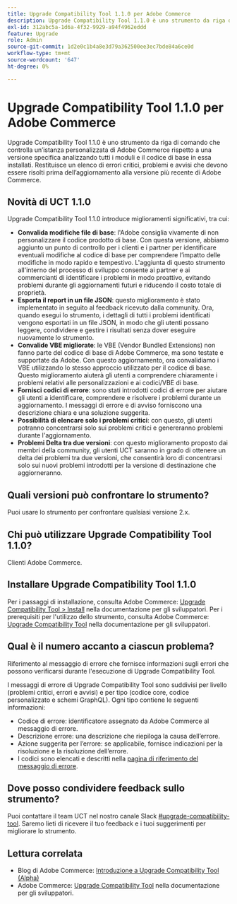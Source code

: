 ```yaml
---
title: Upgrade Compatibility Tool 1.1.0 per Adobe Commerce
description: Upgrade Compatibility Tool 1.1.0 è uno strumento da riga di comando che controlla un’istanza personalizzata di Adobe Commerce rispetto a una versione specifica analizzando tutti i moduli e il codice di base in essa installati. Restituisce un elenco di errori critici, problemi e avvisi che devono essere risolti prima dell’aggiornamento alla versione più recente di Adobe Commerce.
exl-id: 312abc5a-1d6a-4f32-9929-a94f4962eddd
feature: Upgrade
role: Admin
source-git-commit: 1d2e0c1b4a8e3d79a362500ee3ec7bde84a6ce0d
workflow-type: tm+mt
source-wordcount: '647'
ht-degree: 0%

---
```


# Upgrade Compatibility Tool 1.1.0 per Adobe Commerce

Upgrade Compatibility Tool 1.1.0 è uno strumento da riga di comando che controlla un’istanza personalizzata di Adobe Commerce rispetto a una versione specifica analizzando tutti i moduli e il codice di base in essa installati. Restituisce un elenco di errori critici, problemi e avvisi che devono essere risolti prima dell’aggiornamento alla versione più recente di Adobe Commerce.

## Novità di UCT 1.1.0

Upgrade Compatibility Tool 1.1.0 introduce miglioramenti significativi, tra cui:

* **Convalida modifiche file di base**: l&#39;Adobe consiglia vivamente di non personalizzare il codice prodotto di base. Con questa versione, abbiamo aggiunto un punto di controllo per i clienti e i partner per identificare eventuali modifiche al codice di base per comprendere l’impatto delle modifiche in modo rapido e tempestivo. L&#39;aggiunta di questo strumento all&#39;interno del processo di sviluppo consente ai partner e ai commercianti di identificare i problemi in modo proattivo, evitando problemi durante gli aggiornamenti futuri e riducendo il costo totale di proprietà.
* **Esporta il report in un file JSON**: questo miglioramento è stato implementato in seguito al feedback ricevuto dalla community. Ora, quando esegui lo strumento, i dettagli di tutti i problemi identificati vengono esportati in un file JSON, in modo che gli utenti possano leggere, condividere e gestire i risultati senza dover eseguire nuovamente lo strumento.
* **Convalide VBE migliorate**: le VBE (Vendor Bundled Extensions) non fanno parte del codice di base di Adobe Commerce, ma sono testate e supportate da Adobe. Con questo aggiornamento, ora convalidiamo i VBE utilizzando lo stesso approccio utilizzato per il codice di base. Questo miglioramento aiuterà gli utenti a comprendere chiaramente i problemi relativi alle personalizzazioni e ai codici/VBE di base.
* **Fornisci codici di errore**: sono stati introdotti codici di errore per aiutare gli utenti a identificare, comprendere e risolvere i problemi durante un aggiornamento. I messaggi di errore e di avviso forniscono una descrizione chiara e una soluzione suggerita.
* **Possibilità di elencare solo i problemi critici**: con questo, gli utenti potranno concentrarsi solo sui problemi critici e genereranno problemi durante l&#39;aggiornamento.
* **Problemi Delta tra due versioni**: con questo miglioramento proposto dai membri della community, gli utenti UCT saranno in grado di ottenere un delta dei problemi tra due versioni, che consentirà loro di concentrarsi solo sui nuovi problemi introdotti per la versione di destinazione che aggiorneranno.

## Quali versioni può confrontare lo strumento?

Puoi usare lo strumento per confrontare qualsiasi versione 2.x.

## Chi può utilizzare Upgrade Compatibility Tool 1.1.0?

Clienti Adobe Commerce.

## Installare Upgrade Compatibility Tool 1.1.0

Per i passaggi di installazione, consulta Adobe Commerce: [Upgrade Compatibility Tool > Install](https://devdocs.magento.com/upgrade-compatibility-tool/install.html) nella documentazione per gli sviluppatori. Per i prerequisiti per l&#39;utilizzo dello strumento, consulta Adobe Commerce: [Upgrade Compatibility Tool](https://devdocs.magento.com/upgrade-compatibility-tool/prerequisites.html) nella documentazione per gli sviluppatori.

## Qual è il numero accanto a ciascun problema?

Riferimento al messaggio di errore che fornisce informazioni sugli errori che possono verificarsi durante l&#39;esecuzione di Upgrade Compatibility Tool.

I messaggi di errore di Upgrade Compatibility Tool sono suddivisi per livello (problemi critici, errori e avvisi) e per tipo (codice core, codice personalizzato e schemi GraphQL). Ogni tipo contiene le seguenti informazioni:

* Codice di errore: identificatore assegnato da Adobe Commerce al messaggio di errore.
* Descrizione errore: una descrizione che riepiloga la causa dell’errore.
* Azione suggerita per l’errore: se applicabile, fornisce indicazioni per la risoluzione e la risoluzione dell’errore.
* I codici sono elencati e descritti nella [pagina di riferimento del messaggio di errore](https://devdocs.magento.com/upgrade-compatibility-tool/errors.html).

## Dove posso condividere feedback sullo strumento?

Puoi contattare il team UCT nel nostro canale Slack [#upgrade-compatibility-tool](https://magentocommeng.slack.com/archives/C019Y143U9F). Saremo lieti di ricevere il tuo feedback e i tuoi suggerimenti per migliorare lo strumento.

## Lettura correlata

* Blog di Adobe Commerce: [Introduzione a Upgrade Compatibility Tool (Alpha)](https://magento.com/blog/magento-news/introducing-upgrade-compatibility-tool)
* Adobe Commerce: [Upgrade Compatibility Tool](https://devdocs.magento.com/upgrade-compatibility-tool/introduction.html) nella documentazione per gli sviluppatori.

